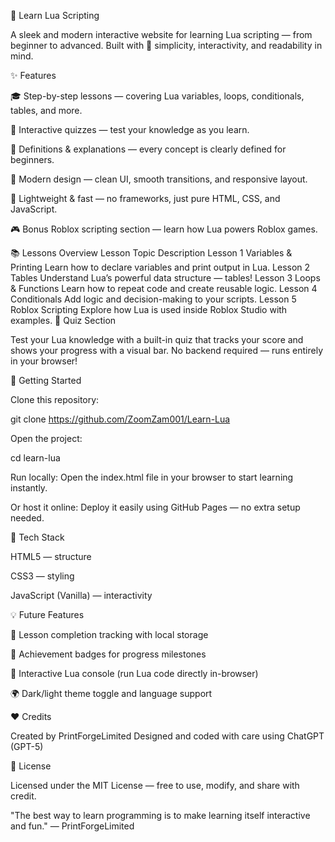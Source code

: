 🌙 Learn Lua Scripting

A sleek and modern interactive website for learning Lua scripting — from beginner to advanced.
Built with 💜 simplicity, interactivity, and readability in mind.

✨ Features

🎓 Step-by-step lessons — covering Lua variables, loops, conditionals, tables, and more.

🧩 Interactive quizzes — test your knowledge as you learn.

📘 Definitions & explanations — every concept is clearly defined for beginners.

🌈 Modern design — clean UI, smooth transitions, and responsive layout.

💾 Lightweight & fast — no frameworks, just pure HTML, CSS, and JavaScript.

🎮 Bonus Roblox scripting section — learn how Lua powers Roblox games.

📚 Lessons Overview
Lesson	Topic	Description
Lesson 1	Variables & Printing	Learn how to declare variables and print output in Lua.
Lesson 2	Tables	Understand Lua’s powerful data structure — tables!
Lesson 3	Loops & Functions	Learn how to repeat code and create reusable logic.
Lesson 4	Conditionals	Add logic and decision-making to your scripts.
Lesson 5	Roblox Scripting	Explore how Lua is used inside Roblox Studio with examples.
🧠 Quiz Section

Test your Lua knowledge with a built-in quiz that tracks your score and shows your progress with a visual bar.
No backend required — runs entirely in your browser!

🚀 Getting Started

Clone this repository:

git clone https://github.com/ZoomZam001/Learn-Lua


Open the project:

cd learn-lua


Run locally:
Open the index.html file in your browser to start learning instantly.

Or host it online:
Deploy it easily using GitHub Pages — no extra setup needed.

🧩 Tech Stack

HTML5 — structure

CSS3 — styling

JavaScript (Vanilla) — interactivity

💡 Future Features

🔖 Lesson completion tracking with local storage

🧠 Achievement badges for progress milestones

💬 Interactive Lua console (run Lua code directly in-browser)

🌍 Dark/light theme toggle and language support

❤️ Credits

Created by PrintForgeLimited
Designed and coded with care using ChatGPT (GPT-5)

📜 License

Licensed under the MIT License — free to use, modify, and share with credit.

"The best way to learn programming is to make learning itself interactive and fun."
— PrintForgeLimited

